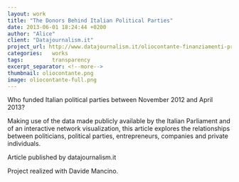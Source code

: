 ```yaml
---
layout: work
title: "The Donors Behind Italian Political Parties"
date: 2013-06-01 18:24:44 +0200
author: "Alice"
client: "Datajournalism.it"
project_url: http://www.datajournalism.it/oliocontante-finanziamenti-privati-partiti/
categories:   works
tags:         transparency
excerpt_separator: <!--more-->
thumbnail: oliocontante.png
image: oliocontante-full.png
---
```

Who funded Italian political parties between November 2012 and April 2013?
<!--more-->

Making use of the data made publicly available by the Italian Parliament and of an interactive network visualization, this article explores the relationships between politicians, political parties, entrepreneurs, companies and private individuals.

Article published by datajournalism.it

Project realized with Davide Mancino.